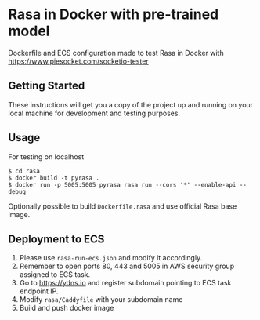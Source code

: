 # Rasa in Docker with pre-trained model

Dockerfile and ECS configuration made to test Rasa in Docker with https://www.piesocket.com/socketio-tester

## Getting Started

These instructions will get you a copy of the project up and running on your local machine for development and testing purposes.

## Usage

For testing on localhost

```
$ cd rasa
$ docker build -t pyrasa .
$ docker run -p 5005:5005 pyrasa rasa run --cors '*' --enable-api --debug
```

Optionally possible to build `Dockerfile.rasa` and use official Rasa base image.

## Deployment to ECS

1. Please use `rasa-run-ecs.json` and modify it accordingly.
2. Remember to open ports 80, 443 and 5005 in AWS security group assigned to ECS task.
3. Go to https://ydns.io and register subdomain pointing to ECS task endpoint IP.
4. Modify `rasa/Caddyfile` with your subdomain name
5. Build and push docker image
